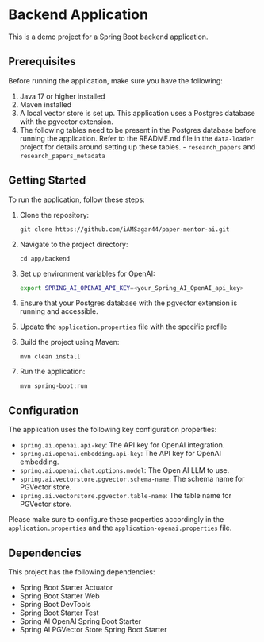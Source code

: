 # Backend Application

This is a demo project for a Spring Boot backend application.

## Prerequisites

Before running the application, make sure you have the following:

1. Java 17 or higher installed
2. Maven installed
3. A local vector store is set up. This application uses a Postgres database with the pgvector extension.
4. The following tables need to be present in the Postgres database before running the application. Refer to the README.md file in the `data-loader` project for details around setting up these tables.
       - `research_papers` and `research_papers_metadata`

## Getting Started

To run the application, follow these steps:

1. Clone the repository:

    ```shell
    git clone https://github.com/iAMSagar44/paper-mentor-ai.git
    ```

2. Navigate to the project directory:

    ```shell
    cd app/backend
    ```
3. Set up environment variables for OpenAI:
    ```sh
    export SPRING_AI_OPENAI_API_KEY=<your_Spring_AI_OpenAI_api_key>
    ```

4. Ensure that your Postgres database with the pgvector extension is running and accessible.

5. Update the `application.properties` file with the specific profile

6. Build the project using Maven:

    ```shell
    mvn clean install
    ```

7. Run the application:

    ```shell
    mvn spring-boot:run
    ```

## Configuration

The application uses the following key configuration properties:

- `spring.ai.openai.api-key`: The API key for OpenAI integration.
- `spring.ai.openai.embedding.api-key`: The API key for OpenAI embedding.
- `spring.ai.openai.chat.options.model`: The Open AI LLM to use.
- `spring.ai.vectorstore.pgvector.schema-name`: The schema name for PGVector store.
- `spring.ai.vectorstore.pgvector.table-name`: The table name for PGVector store.


Please make sure to configure these properties accordingly in the `application.properties` and the `application-openai.properties` file.

## Dependencies

This project has the following dependencies:

- Spring Boot Starter Actuator
- Spring Boot Starter Web
- Spring Boot DevTools
- Spring Boot Starter Test
- Spring AI OpenAI Spring Boot Starter
- Spring AI PGVector Store Spring Boot Starter
